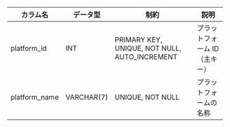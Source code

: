 | カラム名      | データ型   | 制約                                          | 説明                          |
| ------------- | ---------- | --------------------------------------------- | ----------------------------- |
| platform_id   | INT        | PRIMARY KEY, UNIQUE, NOT NULL, AUTO_INCREMENT | プラットフォーム ID（主キー） |
| platform_name | VARCHAR(7) | UNIQUE, NOT NULL                              | プラットフォームの名称        |
